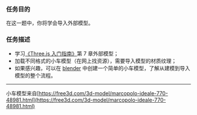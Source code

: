 ### 任务目的

在这一题中，你将学会导入外部模型。

### 任务描述

+ 学习[《Three.js 入门指南》](http://www.ituring.com.cn/article/47975)第 7 章外部模型；
+ 加载不同格式的小车模型（在网上找资源），需要导入模型的材质纹理；
+ 如果感兴趣，可以在 [blender](https://www.blender.org/) 中创建一个简单的小车模型，了解从建模到导入模型的整个流程。

---
小车模型来自[https://free3d.com/3d-model/marcopolo-ideale-770-48981.html](https://free3d.com/3d-model/marcopolo-ideale-770-48981.html)